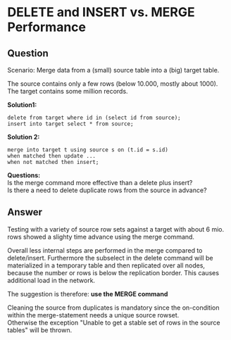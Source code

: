 # DELETE and INSERT vs. MERGE Performance 
## Question

Scenario: Merge data from a (small) source table into a (big) target table.

The source contains only a few rows (below 10.000, mostly about 1000).  
The target contains some million records.   

**Solution1:**


```
delete from target where id in (select id from source);  
insert into target select * from source;
```
**Solution 2:**


```
merge into target t using source s on (t.id = s.id)  
when matched then update ...  
when not matched then insert;
```
**Questions:**  
Is the merge command more effective than a delete plus insert?  
Is there a need to delete duplicate rows from the source in advance?

## Answer

Testing with a variety of source row sets against a target with about 6 mio. rows showed a slighty time advance using the merge command.

Overall less internal steps are performed in the merge compared to delete/insert. Furthermore the subselect in the delete command will be materialized in a temporary table and then replicated over all nodes, because the number or rows is below the replication border. This causes additional load in the network.

The suggestion is therefore: **use the MERGE command**

Cleaning the source from duplicates is mandatory since the on-condition within the merge-statement needs a unique source rowset.  
Otherwise the exception "Unable to get a stable set of rows in the source tables" will be thrown.

